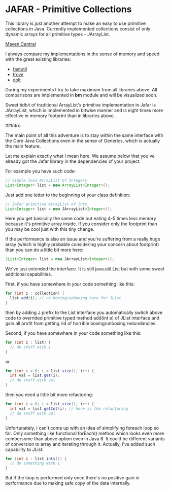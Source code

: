 JAFAR - Primitive Collections
=====

This library is just another attempt to make an easy to use primitive collections in Java.
Currently implemented collections consist of only dynamic arrays for all primitive types - JArrayList<T>.

[Maven Central](https://search.maven.org/#search|ga|1|a%3A%22jafar-prim%22)

I always compare my implementations in the sense of memory and speed with the great existing libraries:
* [fastutil](http://fastutil.di.unimi.it/)
* [trove](http://trove.starlight-systems.com/)
* [colt](http://acs.lbl.gov/ACSSoftware/colt/)

During my experiments I try to take maximum from all libraries above.
All comparisons are implemented in **bm** module and will be visualized soon.

Sweet tidbit of traditional ArrayList's primitive implementation in Jafar is JArrayList<Boolean>,
which is implemented in bitwise manner and is eight times more effective in memory footprint than in
libraries above.

##Intro

The main point of all this adventure is to stay within the same interface with the Core Java Collections
even in the sense of Generics, which is actually the main feature.

Let me explain exactly what I mean here.
We assume below that you've already got the Jafar library in the dependencies of your project.

For example you have such code:

```java
// simple Java ArrayList of Integers
List<Integer> list = new ArrayList<Integer>();
```

Just add one letter to the beginning of your class definition:

```java
// Jafar primitive ArrayList of ints
List<Integer> list = new JArrayList<Integer>();
```

Here you get basically the same code but eating 4-5 times less memory because it's primitive array inside.
If you consider only the footprint than you may be cool just with this tiny change.

If the performance is also an issue and you're suffering from a really huge array
(which is highly probable considering your concern about footprint)
than you can do a little bit more here:

```java
JList<Integer> list = new JArrayList<Integer>();
```

We've just extended the interface. It is still java.util.List but with some sweet additional capabilities.

First, if you have somewhere in your code something like this:

```java
for (int i : collection) {
  list.add(i); // no boxing/unboxing here for JList
}
```

then by adding J prefix to the List interface you automatically switch above code
to overrided primitive typed method add(int e) of JList interface
and gain all profit from getting rid of horrible boxing/unboxing redundancies.

Second, if you have somewhere in your code something like this:

```java
for (int i : list) {
  // do stuff with i
}
```

or

```java
for (int i = 0; i < list.size(); i++) {
  int val = list.get(i);
  // do stuff with val
}
```

then you need a little bit more refactoring:

```java
for (int i = 0; i < list.size(); i++) {
  int val = list.getInt(i); // here is the refactoring
  // do stuff with val
}
```

Unfortunately, I can't come up with an idea of simplifying foreach loop so far.
Only something like functional forEach() method which looks even more cumbersome than above option even in Java 8.
It could be different variants of conversion to array and iterating through it.
Actually, i've added such capability to JList:

```java
for (int i : list.ints()) {
  // do something with i
}
```

But if the loop is performed only once there's no positive gain in performance due to making safe copy of the data
internally.